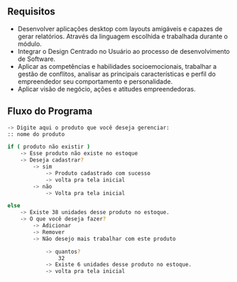 ## Requisitos

- Desenvolver aplicações desktop com layouts amigáveis e capazes de gerar relatórios. Através da
linguagem escolhida e trabalhada durante o módulo.
- Integrar o Design Centrado no Usuário ao processo de desenvolvimento de Software.
- Aplicar as competências e habilidades socioemocionais, trabalhar a gestão de conflitos, analisar as principais características e perfil do empreendedor seu comportamento e personalidade.
- Aplicar visão de negócio, ações e atitudes empreendedoras.


## Fluxo do Programa
```sh
-> Digite aqui o produto que você deseja gerenciar:
:: nome do produto

if ( produto não existir )
    -> Esse produto não existe no estoque
    -> Deseja cadastrar?
        -> sim
            -> Produto cadastrado com sucesso
            -> volta pra tela inicial
        -> não
            -> Volta pra tela inicial

else 
    -> Existe 38 unidades desse produto no estoque.
    -> O que você deseja fazer?
        -> Adicionar 
        -> Remover
        -> Não desejo mais trabalhar com este produto

            -> quantos?
                32
            -> Existe 6 unidades desse produto no estoque.
            -> volta pra tela inicial
```